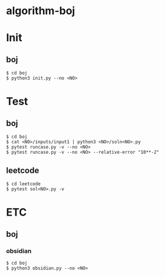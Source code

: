 # algorithm-boj

# Init

## boj

```shell
$ cd boj
$ python3 init.py --no <NO>
```

# Test

## boj

```shell
$ cd boj
$ cat <NO>/inputs/input1 | python3 <NO>/soln<NO>.py
$ pytest runcase.py -v --no <NO>
$ pytest runcase.py -v --no <NO> --relative-error "10**-2"
```

## leetcode

```shell
$ cd leetcode
$ pytest sol<NO>.py -v
```

# ETC

## boj

### obsidian

```shell
$ cd boj
$ python3 obsidian.py --no <NO>
```
